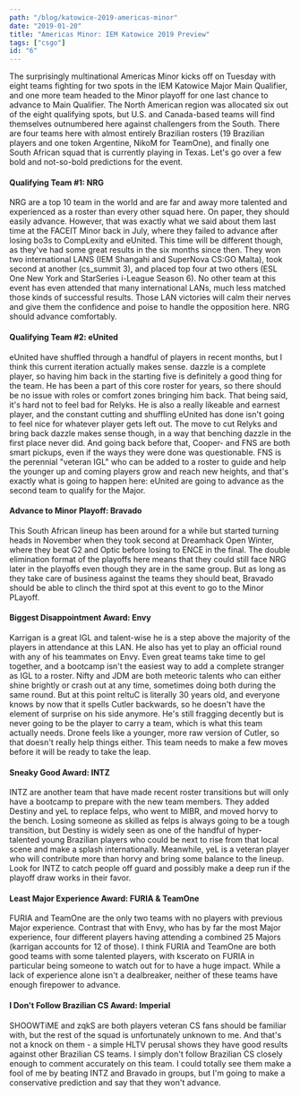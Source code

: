 ```yaml
---
path: "/blog/katowice-2019-americas-minor"
date: "2019-01-20"
title: "Americas Minor: IEM Katowice 2019 Preview"
tags: ["csgo"]
id: "6"
---
```


The surprisingly multinational Americas Minor kicks off on Tuesday with eight teams fighting for two spots in the IEM Katowice Major Main Qualifier, and one more team headed to the Minor playoff for one last chance to advance to Main Qualifier. The North American region was allocated six out of the eight qualifying spots, but U.S. and Canada-based teams will find themselves outnumbered here against challengers from the South. There are four teams here with almost entirely Brazilian rosters (19 Brazilian players and one token Argentine, NikoM for TeamOne), and finally one South African squad that is currently playing in Texas. Let's go over a few bold and not-so-bold predictions for the event.

#### Qualifying Team #1: NRG

NRG are a top 10 team in the world and are far and away more talented and experienced as a roster than every other squad here. On paper, they should easily advance. However, that was exactly what we said about them last time at the FACEIT Minor back in July, where they failed to advance after losing bo3s to CompLexity and eUnited. This time will be different though, as they've had some great results in the six months since then. They won two international LANS (IEM Shangahi and SuperNova CS:GO Malta), took second at another (cs_summit 3), and placed top four at two others (ESL One New York and StarSeries i-League Season 6). No other team at this event has even attended that many international LANs, much less matched those kinds of successful results. Those LAN victories will calm their nerves and give them the confidence and poise to handle the opposition here. NRG should advance comfortably.

#### Qualifying Team #2: eUnited

eUnited have shuffled through a handful of players in recent months, but I think this current iteration actually makes sense. dazzle is a complete player, so having him back in the starting five is definitely a good thing for the team. He has been a part of this core roster for years, so there should be no issue with roles or comfort zones bringing him back. That being said, it's hard not to feel bad for Relyks. He is also a really likeable and earnest player, and the constant cutting and shuffling eUnited has done isn't going to feel nice for whatever player gets left out. The move to cut Relyks and bring back dazzle makes sense though, in a way that benching dazzle in the first place never did. And going back before that, Cooper- and FNS are both smart pickups, even if the ways they were done was questionable. FNS is the perennial "veteran IGL" who can be added to a roster to guide and help the younger up and coming players grow and reach new heights, and that's exactly what is going to happen here: eUnited are going to advance as the second team to qualify for the Major.

#### Advance to Minor Playoff: Bravado

This South African lineup has been around for a while but started turning heads in November when they took second at Dreamhack Open Winter, where they beat G2 and Optic before losing to ENCE in the final. The double elimination format of the playoffs here means that they could still face NRG later in the playoffs even though they are in the same group. But as long as they take care of business against the teams they should beat, Bravado should be able to clinch the third spot at this event to go to the Minor PLayoff.

#### Biggest Disappointment Award: Envy

Karrigan is a great IGL and talent-wise he is a step above the majority of the players in attendance at this LAN. He also has yet to play an official round with any of his teammates on Envy. Even great teams take time to gel together, and a bootcamp isn't the easiest way to add a complete stranger as IGL to a roster. Nifty and JDM are both meteoric talents who can either shine brightly or crash out at any time, sometimes doing both during the same round. But at this point reltuC is literally 30 years old, and everyone knows by now that it spells Cutler backwards, so he doesn't have the element of surprise on his side anymore. He's still fragging decently but is never going to be the player to carry a team, which is what this team actually needs. Drone feels like a younger, more raw version of Cutler, so that doesn't really help things either. This team needs to make a few moves before it will be ready to take the leap.

#### Sneaky Good Award: INTZ

INTZ are another team that have made recent roster transitions but will only have a bootcamp to prepare with the new team members. They added Destiny and yeL to replace felps, who went to MIBR, and moved horvy to the bench. Losing someone as skilled as felps is always going to be a tough transition, but Destiny is widely seen as one of the handful of hyper-talented young Brazilian players who could be next to rise from that local scene and make a splash internationally. Meanwhile, yeL is a veteran player who will contribute more than horvy and bring some balance to the lineup. Look for INTZ to catch people off guard and possibly make a deep run if the playoff draw works in their favor.

#### Least Major Experience Award: FURIA & TeamOne

FURIA and TeamOne are the only two teams with no players with previous Major experience. Contrast that with Envy, who has by far the most Major experience, four different players having attending a combined 25 Majors (karrigan accounts for 12 of those). I think FURIA and TeamOne are both good teams with some talented players, with kscerato on FURIA in particular being someone to watch out for to have a huge impact. While a lack of experience alone isn't a dealbreaker, neither of these teams have enough firepower to advance.

#### I Don't Follow Brazilian CS Award: Imperial

SHOOWTiME and zqkS are both players veteran CS fans should be familiar with, but the rest of the squad is unfortunately unknown to me. And that's not a knock on them - a simple HLTV perusal shows they have good results against other Brazilian CS teams. I simply don't follow Brazilian CS closely enough to comment accurately on this team. I could totally see them make a fool of me by beating INTZ and Bravado in groups, but I'm going to make a conservative prediction and say that they won't advance.
